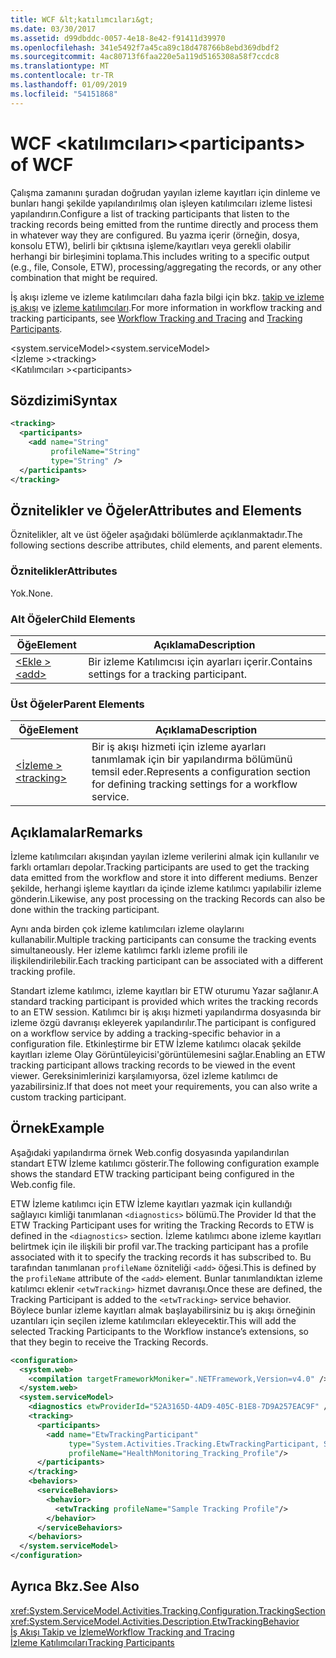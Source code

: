 ```yaml
---
title: WCF &lt;katılımcıları&gt;
ms.date: 03/30/2017
ms.assetid: d99dbddc-0057-4e18-8e42-f91411d39970
ms.openlocfilehash: 341e5492f7a45ca89c18d478766b8ebd369dbdf2
ms.sourcegitcommit: 4ac80713f6faa220e5a119d5165308a58f7ccdc8
ms.translationtype: MT
ms.contentlocale: tr-TR
ms.lasthandoff: 01/09/2019
ms.locfileid: "54151868"
---
```

# <a name="ltparticipantsgt-of-wcf"></a><span data-ttu-id="2b0c8-102">WCF &lt;katılımcıları&gt;</span><span class="sxs-lookup"><span data-stu-id="2b0c8-102">&lt;participants&gt; of WCF</span></span>
<span data-ttu-id="2b0c8-103">Çalışma zamanını şuradan doğrudan yayılan izleme kayıtları için dinleme ve bunları hangi şekilde yapılandırılmış olan işleyen katılımcıları izleme listesi yapılandırın.</span><span class="sxs-lookup"><span data-stu-id="2b0c8-103">Configure a list of tracking participants that listen to the tracking records being emitted from the runtime directly and process them in whatever way they are configured.</span></span> <span data-ttu-id="2b0c8-104">Bu yazma içerir (örneğin, dosya, konsolu ETW), belirli bir çıktısına işleme/kayıtları veya gerekli olabilir herhangi bir birleşimini toplama.</span><span class="sxs-lookup"><span data-stu-id="2b0c8-104">This includes writing to a specific output (e.g., file, Console, ETW), processing/aggregating the records, or any other combination that might be required.</span></span>  
  
 <span data-ttu-id="2b0c8-105">İş akışı izleme ve izleme katılımcıları daha fazla bilgi için bkz. [takip ve izleme iş akışı](../../../../../docs/framework/windows-workflow-foundation/workflow-tracking-and-tracing.md) ve [izleme katılımcıları](../../../../../docs/framework/windows-workflow-foundation/tracking-participants.md).</span><span class="sxs-lookup"><span data-stu-id="2b0c8-105">For more information in workflow tracking and tracking participants, see [Workflow Tracking and Tracing](../../../../../docs/framework/windows-workflow-foundation/workflow-tracking-and-tracing.md) and [Tracking Participants](../../../../../docs/framework/windows-workflow-foundation/tracking-participants.md).</span></span>  
  
 <span data-ttu-id="2b0c8-106">\<system.serviceModel></span><span class="sxs-lookup"><span data-stu-id="2b0c8-106">\<system.serviceModel></span></span>  
<span data-ttu-id="2b0c8-107">\<İzleme ></span><span class="sxs-lookup"><span data-stu-id="2b0c8-107">\<tracking></span></span>  
<span data-ttu-id="2b0c8-108">\<Katılımcıları ></span><span class="sxs-lookup"><span data-stu-id="2b0c8-108">\<participants></span></span>  
  
## <a name="syntax"></a><span data-ttu-id="2b0c8-109">Sözdizimi</span><span class="sxs-lookup"><span data-stu-id="2b0c8-109">Syntax</span></span>  
  
```xml  
<tracking>
  <participants>
    <add name="String"
         profileName="String"
         type="String" />
  </participants>
</tracking>
```  
  
## <a name="attributes-and-elements"></a><span data-ttu-id="2b0c8-110">Öznitelikler ve Öğeler</span><span class="sxs-lookup"><span data-stu-id="2b0c8-110">Attributes and Elements</span></span>  
 <span data-ttu-id="2b0c8-111">Öznitelikler, alt ve üst öğeler aşağıdaki bölümlerde açıklanmaktadır.</span><span class="sxs-lookup"><span data-stu-id="2b0c8-111">The following sections describe attributes, child elements, and parent elements.</span></span>  
  
### <a name="attributes"></a><span data-ttu-id="2b0c8-112">Öznitelikler</span><span class="sxs-lookup"><span data-stu-id="2b0c8-112">Attributes</span></span>  
 <span data-ttu-id="2b0c8-113">Yok.</span><span class="sxs-lookup"><span data-stu-id="2b0c8-113">None.</span></span>  
  
### <a name="child-elements"></a><span data-ttu-id="2b0c8-114">Alt Öğeler</span><span class="sxs-lookup"><span data-stu-id="2b0c8-114">Child Elements</span></span>  
  
|<span data-ttu-id="2b0c8-115">Öğe</span><span class="sxs-lookup"><span data-stu-id="2b0c8-115">Element</span></span>|<span data-ttu-id="2b0c8-116">Açıklama</span><span class="sxs-lookup"><span data-stu-id="2b0c8-116">Description</span></span>|  
|-------------|-----------------|  
|[<span data-ttu-id="2b0c8-117">\<Ekle ></span><span class="sxs-lookup"><span data-stu-id="2b0c8-117">\<add></span></span>](../../../../../docs/framework/configure-apps/file-schema/windows-workflow-foundation/add-of-participants.md)|<span data-ttu-id="2b0c8-118">Bir izleme Katılımcısı için ayarları içerir.</span><span class="sxs-lookup"><span data-stu-id="2b0c8-118">Contains settings for a tracking participant.</span></span>|  
  
### <a name="parent-elements"></a><span data-ttu-id="2b0c8-119">Üst Öğeler</span><span class="sxs-lookup"><span data-stu-id="2b0c8-119">Parent Elements</span></span>  
  
|<span data-ttu-id="2b0c8-120">Öğe</span><span class="sxs-lookup"><span data-stu-id="2b0c8-120">Element</span></span>|<span data-ttu-id="2b0c8-121">Açıklama</span><span class="sxs-lookup"><span data-stu-id="2b0c8-121">Description</span></span>|  
|-------------|-----------------|  
|[<span data-ttu-id="2b0c8-122">\<İzleme ></span><span class="sxs-lookup"><span data-stu-id="2b0c8-122">\<tracking></span></span>](../../../../../docs/framework/configure-apps/file-schema/windows-workflow-foundation/tracking.md)|<span data-ttu-id="2b0c8-123">Bir iş akışı hizmeti için izleme ayarları tanımlamak için bir yapılandırma bölümünü temsil eder.</span><span class="sxs-lookup"><span data-stu-id="2b0c8-123">Represents a configuration section for defining tracking settings for a workflow service.</span></span>|  
  
## <a name="remarks"></a><span data-ttu-id="2b0c8-124">Açıklamalar</span><span class="sxs-lookup"><span data-stu-id="2b0c8-124">Remarks</span></span>  
 <span data-ttu-id="2b0c8-125">İzleme katılımcıları akışından yayılan izleme verilerini almak için kullanılır ve farklı ortamları depolar.</span><span class="sxs-lookup"><span data-stu-id="2b0c8-125">Tracking participants are used to get the tracking data emitted from the workflow and store it into different mediums.</span></span> <span data-ttu-id="2b0c8-126">Benzer şekilde, herhangi işleme kayıtları da içinde izleme katılımcı yapılabilir izleme gönderin.</span><span class="sxs-lookup"><span data-stu-id="2b0c8-126">Likewise, any post processing on the tracking Records can also be done within the tracking participant.</span></span>  
  
 <span data-ttu-id="2b0c8-127">Aynı anda birden çok izleme katılımcıları izleme olaylarını kullanabilir.</span><span class="sxs-lookup"><span data-stu-id="2b0c8-127">Multiple tracking participants can consume the tracking events simultaneously.</span></span> <span data-ttu-id="2b0c8-128">Her izleme katılımcı farklı izleme profili ile ilişkilendirilebilir.</span><span class="sxs-lookup"><span data-stu-id="2b0c8-128">Each tracking participant can be associated with a different tracking profile.</span></span>  
  
 <span data-ttu-id="2b0c8-129">Standart izleme katılımcı, izleme kayıtları bir ETW oturumu Yazar sağlanır.</span><span class="sxs-lookup"><span data-stu-id="2b0c8-129">A standard tracking participant is provided which writes the tracking records to an ETW session.</span></span> <span data-ttu-id="2b0c8-130">Katılımcı bir iş akışı hizmeti yapılandırma dosyasında bir izleme özgü davranışı ekleyerek yapılandırılır.</span><span class="sxs-lookup"><span data-stu-id="2b0c8-130">The participant is configured on a workflow service by adding a tracking-specific behavior in a configuration file.</span></span> <span data-ttu-id="2b0c8-131">Etkinleştirme bir ETW İzleme katılımcı olacak şekilde kayıtları izleme Olay Görüntüleyicisi'görüntülemesini sağlar.</span><span class="sxs-lookup"><span data-stu-id="2b0c8-131">Enabling an ETW tracking participant allows tracking records to be viewed in the event viewer.</span></span> <span data-ttu-id="2b0c8-132">Gereksinimlerinizi karşılamıyorsa, özel izleme katılımcı de yazabilirsiniz.</span><span class="sxs-lookup"><span data-stu-id="2b0c8-132">If that does not meet your requirements, you can also write a custom tracking participant.</span></span>  
  
## <a name="example"></a><span data-ttu-id="2b0c8-133">Örnek</span><span class="sxs-lookup"><span data-stu-id="2b0c8-133">Example</span></span>  
 <span data-ttu-id="2b0c8-134">Aşağıdaki yapılandırma örnek Web.config dosyasında yapılandırılan standart ETW İzleme katılımcı gösterir.</span><span class="sxs-lookup"><span data-stu-id="2b0c8-134">The following configuration example shows the standard ETW tracking participant being configured in the Web.config file.</span></span>  
  
 <span data-ttu-id="2b0c8-135">ETW İzleme katılımcı için ETW İzleme kayıtları yazmak için kullandığı sağlayıcı kimliği tanımlanan `<diagnostics>` bölümü.</span><span class="sxs-lookup"><span data-stu-id="2b0c8-135">The Provider Id that the ETW Tracking Participant uses for writing the Tracking Records to ETW is defined in the `<diagnostics>` section.</span></span> <span data-ttu-id="2b0c8-136">İzleme katılımcı abone izleme kayıtları belirtmek için ile ilişkili bir profil var.</span><span class="sxs-lookup"><span data-stu-id="2b0c8-136">The tracking participant has a profile associated with it to specify the tracking records it has subscribed to.</span></span> <span data-ttu-id="2b0c8-137">Bu tarafından tanımlanan `profileName` özniteliği `<add>` öğesi.</span><span class="sxs-lookup"><span data-stu-id="2b0c8-137">This is defined by the `profileName` attribute of the `<add>` element.</span></span> <span data-ttu-id="2b0c8-138">Bunlar tanımlandıktan izleme katılımcı eklenir `<etwTracking>` hizmet davranışı.</span><span class="sxs-lookup"><span data-stu-id="2b0c8-138">Once these are defined, the Tracking Participant is added to the `<etwTracking>` service behavior.</span></span> <span data-ttu-id="2b0c8-139">Böylece bunlar izleme kayıtları almak başlayabilirsiniz bu iş akışı örneğinin uzantıları için seçilen izleme katılımcıları ekleyecektir.</span><span class="sxs-lookup"><span data-stu-id="2b0c8-139">This will add the selected Tracking Participants to the Workflow instance’s extensions, so that they begin to receive the Tracking Records.</span></span>  
  
```xml  
<configuration>
  <system.web>
    <compilation targetFrameworkMoniker=".NETFramework,Version=v4.0" />
  </system.web>
  <system.serviceModel>
    <diagnostics etwProviderId="52A3165D-4AD9-405C-B1E8-7D9A257EAC9F" />
    <tracking>
      <participants>
        <add name="EtwTrackingParticipant"
             type="System.Activities.Tracking.EtwTrackingParticipant, System.Activities, Version=4.0.0.0, Culture=neutral, PublicKeyToken=31bf3856ad364e35"
             profileName="HealthMonitoring_Tracking_Profile"/>
      </participants>
    </tracking>
    <behaviors>
      <serviceBehaviors>
        <behavior>
          <etwTracking profileName="Sample Tracking Profile"/>
        </behavior>
      </serviceBehaviors>
    </behaviors>
  </system.serviceModel>
</configuration>
```  
  
## <a name="see-also"></a><span data-ttu-id="2b0c8-140">Ayrıca Bkz.</span><span class="sxs-lookup"><span data-stu-id="2b0c8-140">See Also</span></span>  
 <xref:System.ServiceModel.Activities.Tracking.Configuration.TrackingSection>  
 <xref:System.ServiceModel.Activities.Description.EtwTrackingBehavior>  
 [<span data-ttu-id="2b0c8-141">İş Akışı Takip ve İzleme</span><span class="sxs-lookup"><span data-stu-id="2b0c8-141">Workflow Tracking and Tracing</span></span>](../../../../../docs/framework/windows-workflow-foundation/workflow-tracking-and-tracing.md)  
 [<span data-ttu-id="2b0c8-142">İzleme Katılımcıları</span><span class="sxs-lookup"><span data-stu-id="2b0c8-142">Tracking Participants</span></span>](../../../../../docs/framework/windows-workflow-foundation/tracking-participants.md)
